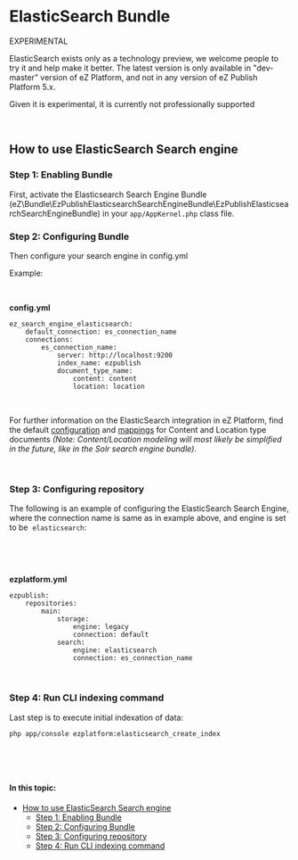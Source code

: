 # ElasticSearch Bundle

EXPERIMENTAL

ElasticSearch exists only as a technology preview, we welcome people to try it and help make it better. The latest version is only available in "dev-master" version of eZ Platform, and not in any version of eZ Publish Platform 5.x.

Given it is experimental, it is currently not professionally supported

 

## How to use ElasticSearch Search engine

### Step 1: Enabling Bundle

First, activate the Elasticsearch Search Engine Bundle (eZ\\Bundle\\EzPublishElasticsearchSearchEngineBundle\\EzPublishElasticsearchSearchEngineBundle) in your `app/AppKernel.php` class file.

### Step 2: Configuring Bundle

Then configure your search engine in config.yml

Example:

 

**config.yml**

```
ez_search_engine_elasticsearch:
    default_connection: es_connection_name
    connections:
        es_connection_name:
            server: http://localhost:9200
            index_name: ezpublish
            document_type_name:
                content: content
                location: location
```

 

For further information on the ElasticSearch integration in eZ Platform, find the default [configuration](https://github.com/ezsystems/ezpublish-kernel/blob/master/eZ/Publish/Core/Search/Elasticsearch/Content/Resources/elasticsearch.yml) and [mappings](https://github.com/ezsystems/ezpublish-kernel/tree/master/eZ/Publish/Core/Search/Elasticsearch/Content/Resources/mappings) for Content and Location type documents *(Note: Content/Location modeling will most likely be simplified in the future, like in the Solr search engine bundle)*.

 

### Step 3: Configuring repository

The following is an example of configuring the ElasticSearch Search Engine, where the connection name is same as in example above, and engine is set to be  `elasticsearch`:

 

 

**ezplatform.yml**

```
ezpublish:
    repositories:
        main:
            storage:
                engine: legacy
                connection: default
            search:
                engine: elasticsearch
                connection: es_connection_name
```

 

### Step 4: Run CLI indexing command

Last step is to execute initial indexation of data:

```
php app/console ezplatform:elasticsearch_create_index
```

 

 

#### In this topic:

-   [How to use ElasticSearch Search engine](#ElasticSearchBundle-HowtouseElasticSearchSearchengine)
    -   [Step 1: Enabling Bundle](#ElasticSearchBundle-Step1:EnablingBundle)
    -   [Step 2: Configuring Bundle](#ElasticSearchBundle-Step2:ConfiguringBundle)
    -   [Step 3: Configuring repository](#ElasticSearchBundle-Step3:Configuringrepository)
    -   [Step 4: Run CLI indexing command](#ElasticSearchBundle-Step4:RunCLIindexingcommand)


